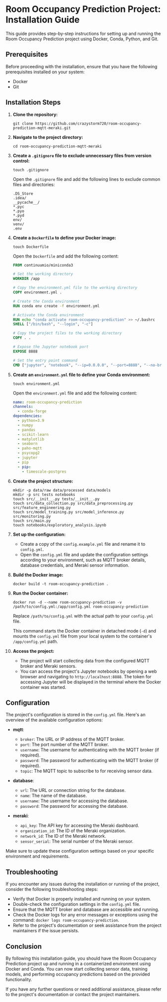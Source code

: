 # Room Occupancy Prediction Project: Installation Guide

This guide provides step-by-step instructions for setting up and running the Room Occupancy Prediction project using Docker, Conda, Python, and Git.

## Prerequisites

Before proceeding with the installation, ensure that you have the following prerequisites installed on your system:

- Docker
- Git

## Installation Steps

1. **Clone the repository:**
   ```shell
   git clone https://github.com/crazystorm720/room-occupancy-prediction-mqtt-meraki.git
   ```

2. **Navigate to the project directory:**
   ```shell
   cd room-occupancy-prediction-mqtt-meraki
   ```

3. **Create a `.gitignore` file to exclude unnecessary files from version control:**
   ```shell
   touch .gitignore
   ```
   Open the `.gitignore` file and add the following lines to exclude common files and directories:
   ```
   .DS_Store
   .idea/
   __pycache__/
   *.pyc
   *.pyo
   *.pyd
   env/
   venv/
   .env
   ```

4. **Create a `Dockerfile` to define your Docker image:**
   ```shell
   touch Dockerfile
   ```
   Open the `Dockerfile` and add the following content:
   ```dockerfile
   FROM continuumio/miniconda3

   # Set the working directory
   WORKDIR /app

   # Copy the environment.yml file to the working directory
   COPY environment.yml .

   # Create the Conda environment
   RUN conda env create -f environment.yml

   # Activate the Conda environment
   RUN echo "conda activate room-occupancy-prediction" >> ~/.bashrc
   SHELL ["/bin/bash", "--login", "-c"]

   # Copy the project files to the working directory
   COPY . .

   # Expose the Jupyter notebook port
   EXPOSE 8888

   # Set the entry point command
   CMD ["jupyter", "notebook", "--ip=0.0.0.0", "--port=8888", "--no-browser", "--allow-root"]
   ```

5. **Create an `environment.yml` file to define your Conda environment:**
   ```shell
   touch environment.yml
   ```
   Open the `environment.yml` file and add the following content:
   ```yaml
   name: room-occupancy-prediction
   channels:
     - conda-forge
   dependencies:
     - python=3.9
     - numpy
     - pandas
     - scikit-learn
     - matplotlib
     - seaborn
     - paho-mqtt
     - psycopg2
     - jupyter
     - pip
     - pip:
       - timescale-postgres
   ```

6. **Create the project structure:**
   ```shell
   mkdir -p data/raw data/processed data/models
   mkdir -p src tests notebooks
   touch src/__init__.py tests/__init__.py
   touch src/data_collection.py src/data_preprocessing.py src/feature_engineering.py
   touch src/model_training.py src/model_inference.py src/monitoring.py
   touch src/main.py
   touch notebooks/exploratory_analysis.ipynb
   ```

7. **Set up the configuration:**
   - Create a copy of the `config.example.yml` file and rename it to `config.yml`.
   - Open the `config.yml` file and update the configuration settings according to your environment, such as MQTT broker details, database credentials, and Meraki sensor information.

8. **Build the Docker image:**
   ```shell
   docker build -t room-occupancy-prediction .
   ```

9. **Run the Docker container:**
   ```shell
   docker run -d --name room-occupancy-prediction -v /path/to/config.yml:/app/config.yml room-occupancy-prediction
   ```
   Replace `/path/to/config.yml` with the actual path to your `config.yml` file.

   This command starts the Docker container in detached mode (`-d`) and mounts the `config.yml` file from your local system to the container's `/app/config.yml` path.

10. **Access the project:**
    - The project will start collecting data from the configured MQTT broker and Meraki sensors.
    - You can access the project's Jupyter notebooks by opening a web browser and navigating to `http://localhost:8888`. The token for accessing Jupyter will be displayed in the terminal where the Docker container was started.

## Configuration

The project's configuration is stored in the `config.yml` file. Here's an overview of the available configuration options:

- **mqtt**:
  - `broker`: The URL or IP address of the MQTT broker.
  - `port`: The port number of the MQTT broker.
  - `username`: The username for authenticating with the MQTT broker (if required).
  - `password`: The password for authenticating with the MQTT broker (if required).
  - `topic`: The MQTT topic to subscribe to for receiving sensor data.

- **database**:
  - `url`: The URL or connection string for the database.
  - `name`: The name of the database.
  - `username`: The username for accessing the database.
  - `password`: The password for accessing the database.

- **meraki**:
  - `api_key`: The API key for accessing the Meraki dashboard.
  - `organization_id`: The ID of the Meraki organization.
  - `network_id`: The ID of the Meraki network.
  - `sensor_serial`: The serial number of the Meraki sensor.

Make sure to update these configuration settings based on your specific environment and requirements.

## Troubleshooting

If you encounter any issues during the installation or running of the project, consider the following troubleshooting steps:

- Verify that Docker is properly installed and running on your system.
- Double-check the configuration settings in the `config.yml` file.
- Ensure that the MQTT broker and database are accessible and running.
- Check the Docker logs for any error messages or exceptions using the command: `docker logs room-occupancy-prediction`.
- Refer to the project's documentation or seek assistance from the project maintainers if the issue persists.

## Conclusion

By following this installation guide, you should have the Room Occupancy Prediction project up and running in a containerized environment using Docker and Conda. You can now start collecting sensor data, training models, and performing occupancy predictions based on the provided functionality.

If you have any further questions or need additional assistance, please refer to the project's documentation or contact the project maintainers.

